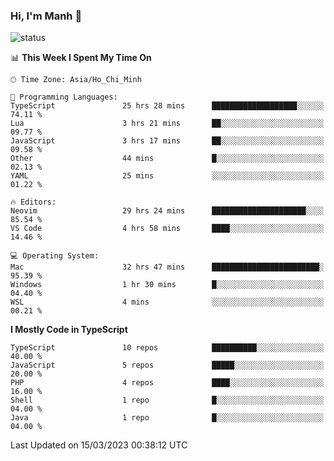 ### Hi, I'm Manh 👋

![status](https://badge.stateful.com/manhhn01/status.svg)

<!--START_SECTION:waka-->
📊 **This Week I Spent My Time On** 

```text
🕑︎ Time Zone: Asia/Ho_Chi_Minh

💬 Programming Languages: 
TypeScript               25 hrs 28 mins      ███████████████████░░░░░░   74.11 % 
Lua                      3 hrs 21 mins       ██░░░░░░░░░░░░░░░░░░░░░░░   09.77 % 
JavaScript               3 hrs 17 mins       ██░░░░░░░░░░░░░░░░░░░░░░░   09.58 % 
Other                    44 mins             █░░░░░░░░░░░░░░░░░░░░░░░░   02.13 % 
YAML                     25 mins             ░░░░░░░░░░░░░░░░░░░░░░░░░   01.22 % 

🔥 Editors: 
Neovim                   29 hrs 24 mins      █████████████████████░░░░   85.54 % 
VS Code                  4 hrs 58 mins       ████░░░░░░░░░░░░░░░░░░░░░   14.46 % 

💻 Operating System: 
Mac                      32 hrs 47 mins      ████████████████████████░   95.39 % 
Windows                  1 hr 30 mins        █░░░░░░░░░░░░░░░░░░░░░░░░   04.40 % 
WSL                      4 mins              ░░░░░░░░░░░░░░░░░░░░░░░░░   00.21 % 
```

**I Mostly Code in TypeScript** 

```text
TypeScript               10 repos            ██████████░░░░░░░░░░░░░░░   40.00 % 
JavaScript               5 repos             █████░░░░░░░░░░░░░░░░░░░░   20.00 % 
PHP                      4 repos             ████░░░░░░░░░░░░░░░░░░░░░   16.00 % 
Shell                    1 repo              █░░░░░░░░░░░░░░░░░░░░░░░░   04.00 % 
Java                     1 repo              █░░░░░░░░░░░░░░░░░░░░░░░░   04.00 % 
```




 Last Updated on 15/03/2023 00:38:12 UTC
<!--END_SECTION:waka-->
